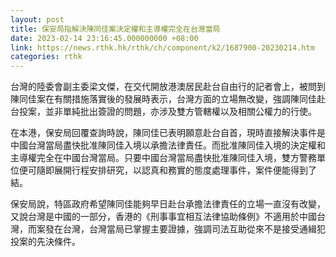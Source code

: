 ```yaml
---
layout: post
title: 保安局指解決陳同佳案決定權和主導權完全在台灣當局
date: 2023-02-14 23:16:45.000000000 +08:00
link: https://news.rthk.hk/rthk/ch/component/k2/1687900-20230214.htm
categories: rthk
---
```


台灣的陸委會副主委梁文傑，在交代開放港澳居民赴台自由行的記者會上，被問到陳同佳案在有關措施落實後的發展時表示，台灣方面的立場無改變，強調陳同佳赴台投案，並非單純批出簽證的問題，亦涉及雙方管轄權以及相關公權力的行使。

在本港，保安局回覆查詢時說，陳同佳已表明願意赴台自首，現時直接解決事件是中國台灣當局盡快批准陳同佳入境以承擔法律責任。而批准陳同佳入境的決定權和主導權完全在中國台灣當局。只要中國台灣當局盡快批准陳同佳入境，雙方警務單位便可隨即展開行程安排研究，以認真和務實的態度處理事件，案件便能得到了結。

保安局說，特區政府希望陳同佳能夠早日赴台承擔法律責任的立場一直沒有改變，又說台灣是中國的一部分，香港的《刑事事宜相互法律協助條例》不適用於中國台灣，而案發在台灣，台灣當局已掌握主要證據，強調司法互助從來不是接受通緝犯投案的先決條件。
